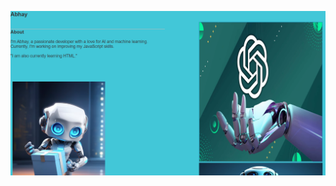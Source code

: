 ![porfolio image](https://github.com/abhay8853/My-portfolio/blob/423ff292ed24fe3e7a547e26cc8ebfab0f81b367/Screenshot%202024-06-27%20225507.png)
